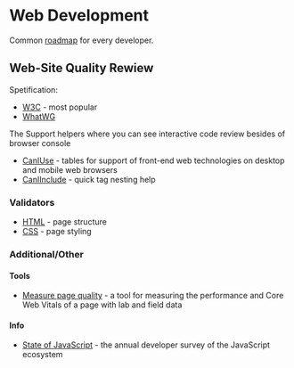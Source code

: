 # Web Development

Common [roadmap](https://roadmap.sh/frontend) for every developer.

## Web-Site Quality Rewiew

Spetification:

- [W3C](https://www.w3.org/) - most popular
- [WhatWG](https://whatwg.org/)

The Support helpers where you can see interactive code review besides of browser console

- [CanIUse](https://caniuse.com/) - tables for support of front-end web technologies on desktop and mobile web browsers
- [CanIInclude](https://caninclude.glitch.me/) - quick tag nesting help

### Validators

- [HTML](https://validator.w3.org/) - page structure
- [CSS](https://jigsaw.w3.org/css-validator/) - page styling

### Additional/Other

#### Tools

- [Measure page quality](https://web.dev/measure/) - a tool for measuring the performance and Core Web Vitals of a page with lab and field data

#### Info

- [State of JavaScript](https://2022.stateofjs.com/en-US/) - the annual developer survey of the JavaScript ecosystem
